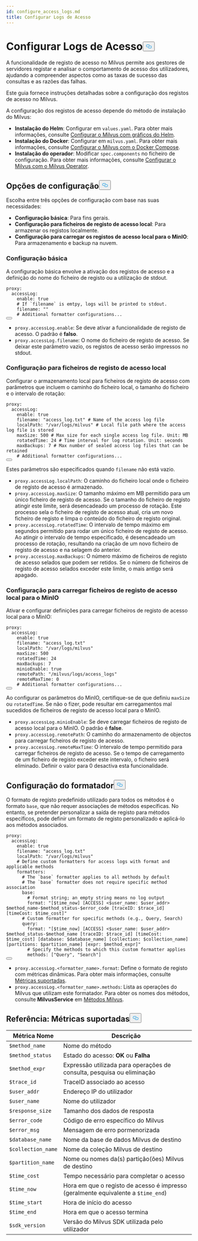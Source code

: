 ```yaml
---
id: configure_access_logs.md
title: Configurar Logs de Acesso
---
```

<h1 id="Configure-Access-Logs" class="common-anchor-header">Configurar Logs de Acesso<button data-href="#Configure-Access-Logs" class="anchor-icon" translate="no">
      <svg translate="no"
        aria-hidden="true"
        focusable="false"
        height="20"
        version="1.1"
        viewBox="0 0 16 16"
        width="16"
      >
        <path
          fill="#0092E4"
          fill-rule="evenodd"
          d="M4 9h1v1H4c-1.5 0-3-1.69-3-3.5S2.55 3 4 3h4c1.45 0 3 1.69 3 3.5 0 1.41-.91 2.72-2 3.25V8.59c.58-.45 1-1.27 1-2.09C10 5.22 8.98 4 8 4H4c-.98 0-2 1.22-2 2.5S3 9 4 9zm9-3h-1v1h1c1 0 2 1.22 2 2.5S13.98 12 13 12H9c-.98 0-2-1.22-2-2.5 0-.83.42-1.64 1-2.09V6.25c-1.09.53-2 1.84-2 3.25C6 11.31 7.55 13 9 13h4c1.45 0 3-1.69 3-3.5S14.5 6 13 6z"
        ></path>
      </svg>
    </button></h1><p>A funcionalidade de registo de acesso no Milvus permite aos gestores de servidores registar e analisar o comportamento de acesso dos utilizadores, ajudando a compreender aspectos como as taxas de sucesso das consultas e as razões das falhas.</p>
<p>Este guia fornece instruções detalhadas sobre a configuração dos registos de acesso no Milvus.</p>
<p>A configuração dos registos de acesso depende do método de instalação do Milvus:</p>
<ul>
<li><strong>Instalação do Helm</strong>: Configurar em <code translate="no">values.yaml</code>. Para obter mais informações, consulte <a href="/docs/pt/configure-helm.md">Configurar o Milvus com gráficos do Helm</a>.</li>
<li><strong>Instalação do Docker</strong>: Configurar em <code translate="no">milvus.yaml</code>. Para obter mais informações, consulte <a href="/docs/pt/configure-docker.md">Configurar o Milvus com o Docker Compose</a>.</li>
<li><strong>Instalação do operador</strong>: Modificar <code translate="no">spec.components</code> no ficheiro de configuração. Para obter mais informações, consulte <a href="/docs/pt/configure_operator.md">Configurar o Milvus com o Milvus Operator</a>.</li>
</ul>
<h2 id="Configuration-options" class="common-anchor-header">Opções de configuração<button data-href="#Configuration-options" class="anchor-icon" translate="no">
      <svg translate="no"
        aria-hidden="true"
        focusable="false"
        height="20"
        version="1.1"
        viewBox="0 0 16 16"
        width="16"
      >
        <path
          fill="#0092E4"
          fill-rule="evenodd"
          d="M4 9h1v1H4c-1.5 0-3-1.69-3-3.5S2.55 3 4 3h4c1.45 0 3 1.69 3 3.5 0 1.41-.91 2.72-2 3.25V8.59c.58-.45 1-1.27 1-2.09C10 5.22 8.98 4 8 4H4c-.98 0-2 1.22-2 2.5S3 9 4 9zm9-3h-1v1h1c1 0 2 1.22 2 2.5S13.98 12 13 12H9c-.98 0-2-1.22-2-2.5 0-.83.42-1.64 1-2.09V6.25c-1.09.53-2 1.84-2 3.25C6 11.31 7.55 13 9 13h4c1.45 0 3-1.69 3-3.5S14.5 6 13 6z"
        ></path>
      </svg>
    </button></h2><p>Escolha entre três opções de configuração com base nas suas necessidades:</p>
<ul>
<li><strong>Configuração básica</strong>: Para fins gerais.</li>
<li><strong>Configuração para ficheiros de registo de acesso local</strong>: Para armazenar os registos localmente.</li>
<li><strong>Configuração para carregar os registos de acesso local para o MinIO</strong>: Para armazenamento e backup na nuvem.</li>
</ul>
<h3 id="Base-config" class="common-anchor-header">Configuração básica</h3><p>A configuração básica envolve a ativação dos registos de acesso e a definição do nome do ficheiro de registo ou a utilização de stdout.</p>
<pre><code translate="no" class="language-yaml">proxy:
  accessLog:
    <span class="hljs-built_in">enable</span>: <span class="hljs-literal">true</span>
    <span class="hljs-comment"># If `filename` is emtpy, logs will be printed to stdout.</span>
    filename: <span class="hljs-string">&quot;&quot;</span>
    <span class="hljs-comment"># Additional formatter configurations...</span>
<button class="copy-code-btn"></button></code></pre>
<ul>
<li><code translate="no">proxy.accessLog.enable</code>: Se deve ativar a funcionalidade de registo de acesso. O padrão é <strong>falso</strong>.</li>
<li><code translate="no">proxy.accessLog.filename</code>: O nome do ficheiro de registo de acesso. Se deixar este parâmetro vazio, os registos de acesso serão impressos no stdout.</li>
</ul>
<h3 id="Config-for-local-access-log-files" class="common-anchor-header">Configuração para ficheiros de registo de acesso local</h3><p>Configurar o armazenamento local para ficheiros de registo de acesso com parâmetros que incluem o caminho do ficheiro local, o tamanho do ficheiro e o intervalo de rotação:</p>
<pre><code translate="no" class="language-yaml">proxy:
  accessLog:
    enable: true
    filename: <span class="hljs-string">&quot;access_log.txt&quot;</span> <span class="hljs-comment"># Name of the access log file</span>
    localPath: <span class="hljs-string">&quot;/var/logs/milvus&quot;</span> <span class="hljs-comment"># Local file path where the access log file is stored</span>
    maxSize: <span class="hljs-number">500</span> <span class="hljs-comment"># Max size for each single access log file. Unit: MB</span>
    rotatedTime: <span class="hljs-number">24</span> <span class="hljs-comment"># Time interval for log rotation. Unit: seconds</span>
    maxBackups: <span class="hljs-number">7</span> <span class="hljs-comment"># Max number of sealed access log files that can be retained</span>
    <span class="hljs-comment"># Additional formatter configurations...</span>
<button class="copy-code-btn"></button></code></pre>
<p>Estes parâmetros são especificados quando <code translate="no">filename</code> não está vazio.</p>
<ul>
<li><code translate="no">proxy.accessLog.localPath</code>: O caminho do ficheiro local onde o ficheiro de registo de acesso é armazenado.</li>
<li><code translate="no">proxy.accessLog.maxSize</code>: O tamanho máximo em MB permitido para um único ficheiro de registo de acesso. Se o tamanho do ficheiro de registo atingir este limite, será desencadeado um processo de rotação. Este processo sela o ficheiro de registo de acesso atual, cria um novo ficheiro de registo e limpa o conteúdo do ficheiro de registo original.</li>
<li><code translate="no">proxy.accessLog.rotatedTime</code>: O intervalo de tempo máximo em segundos permitido para rodar um único ficheiro de registo de acesso. Ao atingir o intervalo de tempo especificado, é desencadeado um processo de rotação, resultando na criação de um novo ficheiro de registo de acesso e na selagem do anterior.</li>
<li><code translate="no">proxy.accessLog.maxBackups</code>: O número máximo de ficheiros de registo de acesso selados que podem ser retidos. Se o número de ficheiros de registo de acesso selados exceder este limite, o mais antigo será apagado.</li>
</ul>
<h3 id="Config-for-uploading-local-access-log-files-to-MinIO" class="common-anchor-header">Configuração para carregar ficheiros de registo de acesso local para o MinIO</h3><p>Ativar e configurar definições para carregar ficheiros de registo de acesso local para o MinIO:</p>
<pre><code translate="no" class="language-yaml">proxy:
  accessLog:
    <span class="hljs-built_in">enable</span>: <span class="hljs-literal">true</span>
    filename: <span class="hljs-string">&quot;access_log.txt&quot;</span>
    localPath: <span class="hljs-string">&quot;/var/logs/milvus&quot;</span>
    maxSize: 500
    rotatedTime: 24 
    maxBackups: 7
    minioEnable: <span class="hljs-literal">true</span>
    remotePath: <span class="hljs-string">&quot;/milvus/logs/access_logs&quot;</span>
    remoteMaxTime: 0
    <span class="hljs-comment"># Additional formatter configurations...</span>
<button class="copy-code-btn"></button></code></pre>
<p>Ao configurar os parâmetros do MinIO, certifique-se de que definiu <code translate="no">maxSize</code> ou <code translate="no">rotatedTime</code>. Se não o fizer, pode resultar em carregamentos mal sucedidos de ficheiros de registo de acesso local para o MinIO.</p>
<ul>
<li><code translate="no">proxy.accessLog.minioEnable</code>: Se deve carregar ficheiros de registo de acesso local para o MinIO. O padrão é <strong>false</strong>.</li>
<li><code translate="no">proxy.accessLog.remotePath</code>: O caminho do armazenamento de objectos para carregar ficheiros de registo de acesso.</li>
<li><code translate="no">proxy.accessLog.remoteMaxTime</code>: O intervalo de tempo permitido para carregar ficheiros de registo de acesso. Se o tempo de carregamento de um ficheiro de registo exceder este intervalo, o ficheiro será eliminado. Definir o valor para 0 desactiva esta funcionalidade.</li>
</ul>
<h2 id="Formatter-config" class="common-anchor-header">Configuração do formatador<button data-href="#Formatter-config" class="anchor-icon" translate="no">
      <svg translate="no"
        aria-hidden="true"
        focusable="false"
        height="20"
        version="1.1"
        viewBox="0 0 16 16"
        width="16"
      >
        <path
          fill="#0092E4"
          fill-rule="evenodd"
          d="M4 9h1v1H4c-1.5 0-3-1.69-3-3.5S2.55 3 4 3h4c1.45 0 3 1.69 3 3.5 0 1.41-.91 2.72-2 3.25V8.59c.58-.45 1-1.27 1-2.09C10 5.22 8.98 4 8 4H4c-.98 0-2 1.22-2 2.5S3 9 4 9zm9-3h-1v1h1c1 0 2 1.22 2 2.5S13.98 12 13 12H9c-.98 0-2-1.22-2-2.5 0-.83.42-1.64 1-2.09V6.25c-1.09.53-2 1.84-2 3.25C6 11.31 7.55 13 9 13h4c1.45 0 3-1.69 3-3.5S14.5 6 13 6z"
        ></path>
      </svg>
    </button></h2><p>O formato de registo predefinido utilizado para todos os métodos é o formato <code translate="no">base</code>, que não requer associações de métodos específicas. No entanto, se pretender personalizar a saída de registo para métodos específicos, pode definir um formato de registo personalizado e aplicá-lo aos métodos associados.</p>
<pre><code translate="no" class="language-yaml">proxy:
  accessLog:
    <span class="hljs-built_in">enable</span>: <span class="hljs-literal">true</span>
    filename: <span class="hljs-string">&quot;access_log.txt&quot;</span>
    localPath: <span class="hljs-string">&quot;/var/logs/milvus&quot;</span>
    <span class="hljs-comment"># Define custom formatters for access logs with format and applicable methods</span>
    formatters:
      <span class="hljs-comment"># The `base` formatter applies to all methods by default</span>
      <span class="hljs-comment"># The `base` formatter does not require specific method association</span>
      base: 
        <span class="hljs-comment"># Format string; an empty string means no log output</span>
        format: <span class="hljs-string">&quot;[<span class="hljs-variable">$time_now</span>] [ACCESS] &lt;<span class="hljs-variable">$user_name</span>: <span class="hljs-variable">$user_addr</span>&gt; <span class="hljs-variable">$method_name</span>-<span class="hljs-variable">$method_status</span>-<span class="hljs-variable">$error_code</span> [traceID: <span class="hljs-variable">$trace_id</span>] [timeCost: <span class="hljs-variable">$time_cost</span>]&quot;</span>
      <span class="hljs-comment"># Custom formatter for specific methods (e.g., Query, Search)</span>
      query: 
        format: <span class="hljs-string">&quot;[<span class="hljs-variable">$time_now</span>] [ACCESS] &lt;<span class="hljs-variable">$user_name</span>: <span class="hljs-variable">$user_addr</span>&gt; <span class="hljs-variable">$method_status</span>-<span class="hljs-variable">$method_name</span> [traceID: <span class="hljs-variable">$trace_id</span>] [timeCost: <span class="hljs-variable">$time_cost</span>] [database: <span class="hljs-variable">$database_name</span>] [collection: <span class="hljs-variable">$collection_name</span>] [partitions: <span class="hljs-variable">$partition_name</span>] [expr: <span class="hljs-variable">$method_expr</span>]&quot;</span>
        <span class="hljs-comment"># Specify the methods to which this custom formatter applies</span>
        methods: [<span class="hljs-string">&quot;Query&quot;</span>, <span class="hljs-string">&quot;Search&quot;</span>]
<button class="copy-code-btn"></button></code></pre>
<ul>
<li><code translate="no">proxy.accessLog.&lt;formatter_name&gt;.format</code>: Define o formato de registo com métricas dinâmicas. Para obter mais informações, consulte <a href="#reference-supported-metrics">Métricas suportadas</a>.</li>
<li><code translate="no">proxy.accessLog.&lt;formatter_name&gt;.methods</code>: Lista as operações do Milvus que utilizam este formatador. Para obter os nomes dos métodos, consulte <strong>MilvusService</strong> em <a href="https://github.com/milvus-io/milvus-proto/blob/master/proto/milvus.proto">Métodos Milvus</a>.</li>
</ul>
<h2 id="Reference-Supported-metrics" class="common-anchor-header">Referência: Métricas suportadas<button data-href="#Reference-Supported-metrics" class="anchor-icon" translate="no">
      <svg translate="no"
        aria-hidden="true"
        focusable="false"
        height="20"
        version="1.1"
        viewBox="0 0 16 16"
        width="16"
      >
        <path
          fill="#0092E4"
          fill-rule="evenodd"
          d="M4 9h1v1H4c-1.5 0-3-1.69-3-3.5S2.55 3 4 3h4c1.45 0 3 1.69 3 3.5 0 1.41-.91 2.72-2 3.25V8.59c.58-.45 1-1.27 1-2.09C10 5.22 8.98 4 8 4H4c-.98 0-2 1.22-2 2.5S3 9 4 9zm9-3h-1v1h1c1 0 2 1.22 2 2.5S13.98 12 13 12H9c-.98 0-2-1.22-2-2.5 0-.83.42-1.64 1-2.09V6.25c-1.09.53-2 1.84-2 3.25C6 11.31 7.55 13 9 13h4c1.45 0 3-1.69 3-3.5S14.5 6 13 6z"
        ></path>
      </svg>
    </button></h2><table>
<thead>
<tr><th>Métrica Nome</th><th>Descrição</th></tr>
</thead>
<tbody>
<tr><td><code translate="no">$method_name</code></td><td>Nome do método</td></tr>
<tr><td><code translate="no">$method_status</code></td><td>Estado do acesso: <strong>OK</strong> ou <strong>Falha</strong></td></tr>
<tr><td><code translate="no">$method_expr</code></td><td>Expressão utilizada para operações de consulta, pesquisa ou eliminação</td></tr>
<tr><td><code translate="no">$trace_id</code></td><td>TraceID associado ao acesso</td></tr>
<tr><td><code translate="no">$user_addr</code></td><td>Endereço IP do utilizador</td></tr>
<tr><td><code translate="no">$user_name</code></td><td>Nome do utilizador</td></tr>
<tr><td><code translate="no">$response_size</code></td><td>Tamanho dos dados de resposta</td></tr>
<tr><td><code translate="no">$error_code</code></td><td>Código de erro específico do Milvus</td></tr>
<tr><td><code translate="no">$error_msg</code></td><td>Mensagem de erro pormenorizada</td></tr>
<tr><td><code translate="no">$database_name</code></td><td>Nome da base de dados Milvus de destino</td></tr>
<tr><td><code translate="no">$collection_name</code></td><td>Nome da coleção Milvus de destino</td></tr>
<tr><td><code translate="no">$partition_name</code></td><td>Nome ou nomes da(s) partição(ões) Milvus de destino</td></tr>
<tr><td><code translate="no">$time_cost</code></td><td>Tempo necessário para completar o acesso</td></tr>
<tr><td><code translate="no">$time_now</code></td><td>Hora em que o registo de acesso é impresso (geralmente equivalente a <code translate="no">$time_end</code>)</td></tr>
<tr><td><code translate="no">$time_start</code></td><td>Hora de início do acesso</td></tr>
<tr><td><code translate="no">$time_end</code></td><td>Hora em que o acesso termina</td></tr>
<tr><td><code translate="no">$sdk_version</code></td><td>Versão do Milvus SDK utilizada pelo utilizador</td></tr>
</tbody>
</table>
